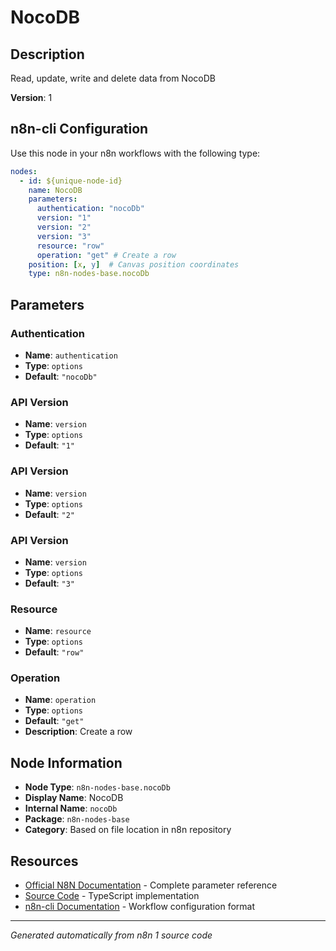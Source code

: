 # NocoDB

## Description

Read, update, write and delete data from NocoDB

**Version**: 1

## n8n-cli Configuration

Use this node in your n8n workflows with the following type:

```yaml
nodes:
  - id: ${unique-node-id}
    name: NocoDB
    parameters:
      authentication: "nocoDb"
      version: "1"
      version: "2"
      version: "3"
      resource: "row"
      operation: "get" # Create a row
    position: [x, y]  # Canvas position coordinates
    type: n8n-nodes-base.nocoDb
```

## Parameters

### Authentication

- **Name**: `authentication`
- **Type**: `options`
- **Default**: `"nocoDb"`

### API Version

- **Name**: `version`
- **Type**: `options`
- **Default**: `"1"`

### API Version

- **Name**: `version`
- **Type**: `options`
- **Default**: `"2"`

### API Version

- **Name**: `version`
- **Type**: `options`
- **Default**: `"3"`

### Resource

- **Name**: `resource`
- **Type**: `options`
- **Default**: `"row"`

### Operation

- **Name**: `operation`
- **Type**: `options`
- **Default**: `"get"`
- **Description**: Create a row


## Node Information

- **Node Type**: `n8n-nodes-base.nocoDb`
- **Display Name**: NocoDB
- **Internal Name**: `nocoDb`
- **Package**: `n8n-nodes-base`
- **Category**: Based on file location in n8n repository

## Resources

- [Official N8N Documentation](https://docs.n8n.io/integrations/builtin/app-nodes/n8n-nodes-base.nocodb/) - Complete parameter reference
- [Source Code](https://github.com/n8n-io/n8n/blob/master/packages/nodes-base/nodes/NocoDB/NocoDB.node.ts) - TypeScript implementation
- [n8n-cli Documentation](https://github.com/edenreich/n8n-cli) - Workflow configuration format

---
*Generated automatically from n8n 1 source code*
